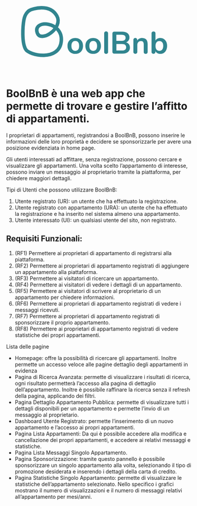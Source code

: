 <p align="center">
    <svg version="1.1" id="Layer_1" xmlns="http://www.w3.org/2000/svg" xmlns:xlink="http://www.w3.org/1999/xlink" x="0px" y="0px"
	 viewBox="0 0 429 178" style="enable-background:new 0 0 429 178;" xml:space="preserve">
        <style type="text/css">
            .st0{fill:none;stroke:#31858F;stroke-width:8;stroke-miterlimit:10;}
            .st1{fill:#31858F;}
        </style>
        <path class="st0" d="M54.1,34.6c0,0-10.3,4.7-13.3,21.5c-2.9,15.9-5,51.8,3.7,67.6c8.2,15,78.2,29.1,82.3-18.7
            c3.9-45.7-65.2-50.2-55.5-19.2c7.9,25.1,60.9-10.6,45.3-38.3C99.9,17.7,59.4,31.5,54.1,34.6z"/>
        <g>
            <path class="st1" d="M149.6,132.4c-2.7-1.5-4.8-3.6-6.3-6.4c-1.5-2.8-2.2-6-2.2-9.7c0-3.7,0.7-6.9,2.2-9.6c1.5-2.7,3.6-4.9,6.3-6.3
                c2.7-1.5,5.8-2.2,9.4-2.2c3.6,0,6.7,0.7,9.4,2.2c2.7,1.5,4.8,3.6,6.2,6.3c1.5,2.8,2.2,6,2.2,9.6c0,3.7-0.7,6.9-2.2,9.7
                c-1.5,2.8-3.5,4.9-6.2,6.4c-2.7,1.5-5.8,2.2-9.4,2.2C155.4,134.7,152.3,133.9,149.6,132.4z M165.6,124.8c1.5-1.9,2.3-4.7,2.3-8.5
                c0-3.7-0.8-6.5-2.3-8.4c-1.5-1.9-3.7-2.9-6.6-2.9c-2.9,0-5.1,1-6.6,2.9c-1.6,1.9-2.3,4.7-2.3,8.4c0,3.7,0.8,6.6,2.3,8.5
                c1.5,1.9,3.7,2.9,6.6,2.9C161.9,127.7,164.1,126.8,165.6,124.8z"/>
            <path class="st1" d="M190.8,132.4c-2.7-1.5-4.8-3.6-6.3-6.4c-1.5-2.8-2.2-6-2.2-9.7c0-3.7,0.7-6.9,2.2-9.6c1.5-2.7,3.6-4.9,6.3-6.3
                c2.7-1.5,5.8-2.2,9.4-2.2s6.7,0.7,9.4,2.2c2.7,1.5,4.8,3.6,6.2,6.3c1.5,2.8,2.2,6,2.2,9.6c0,3.7-0.7,6.9-2.2,9.7
                c-1.5,2.8-3.5,4.9-6.2,6.4c-2.7,1.5-5.8,2.2-9.4,2.2S193.5,133.9,190.8,132.4z M206.9,124.8c1.5-1.9,2.3-4.7,2.3-8.5
                c0-3.7-0.8-6.5-2.3-8.4c-1.5-1.9-3.7-2.9-6.6-2.9c-2.9,0-5.1,1-6.6,2.9c-1.6,1.9-2.3,4.7-2.3,8.4c0,3.7,0.8,6.6,2.3,8.5
                c1.5,1.9,3.7,2.9,6.6,2.9C203.1,127.7,205.3,126.8,206.9,124.8z"/>
            <path class="st1" d="M226.8,133.4c-0.8-0.7-1.3-1.8-1.3-3.2V87.4c0-1.4,0.4-2.4,1.3-3.2c0.8-0.7,1.9-1.1,3.2-1.1
                c1.3,0,2.4,0.4,3.2,1.1c0.9,0.7,1.3,1.8,1.3,3.2v42.8c0,1.4-0.4,2.5-1.3,3.2c-0.9,0.7-1.9,1.1-3.2,1.1
                C228.7,134.5,227.6,134.2,226.8,133.4z"/>
            <path class="st1" d="M282.4,112.4c1.6,2.2,2.4,4.8,2.4,7.9c0,4.3-1.5,7.7-4.6,10.1c-3.1,2.4-7.3,3.7-12.7,3.7H249
                c-1.4,0-2.5-0.4-3.3-1.1c-0.8-0.8-1.2-1.8-1.2-3.2V87.9c0-1.4,0.4-2.5,1.2-3.2c0.8-0.8,1.9-1.1,3.3-1.1h17.8
                c5.3,0,9.4,1.2,12.4,3.5c3,2.3,4.5,5.6,4.5,9.7c0,2.7-0.7,5-2.1,7c-1.4,2-3.4,3.4-5.8,4.3C278.6,108.8,280.8,110.3,282.4,112.4z
                 M253.6,104.8h11.7c6.4,0,9.5-2.4,9.5-7.1c0-2.4-0.8-4.2-2.4-5.3c-1.6-1.1-4-1.7-7.2-1.7h-11.7V104.8z M273.8,125.1
                c1.5-1.2,2.3-3.1,2.3-5.6c0-2.5-0.8-4.4-2.3-5.7c-1.6-1.2-4-1.9-7.3-1.9h-12.9v14.9h12.9C269.8,126.9,272.2,126.3,273.8,125.1z"/>
            <path class="st1" d="M322.5,101.8c2.1,2.4,3.1,6,3.1,10.8v17.6c0,1.3-0.4,2.4-1.2,3.2c-0.8,0.8-1.9,1.1-3.3,1.1
                c-1.4,0-2.5-0.4-3.3-1.1c-0.8-0.8-1.2-1.8-1.2-3.2v-17.1c0-2.7-0.5-4.7-1.5-6c-1-1.2-2.6-1.9-4.8-1.9c-2.6,0-4.7,0.8-6.2,2.4
                c-1.6,1.6-2.3,3.8-2.3,6.5v16c0,1.3-0.4,2.4-1.2,3.2c-0.8,0.8-1.9,1.1-3.3,1.1c-1.4,0-2.5-0.4-3.3-1.1c-0.8-0.8-1.2-1.8-1.2-3.2
                v-27.8c0-1.2,0.4-2.2,1.2-3c0.8-0.8,1.9-1.1,3.3-1.1c1.2,0,2.3,0.4,3,1.1c0.8,0.7,1.2,1.7,1.2,2.9v1.9c1.2-2,2.8-3.5,4.8-4.5
                c2-1.1,4.3-1.6,6.8-1.6C317.3,98.2,320.4,99.4,322.5,101.8z"/>
            <path class="st1" d="M362.9,100.4c2.3,1.5,4.2,3.6,5.5,6.3c1.3,2.7,2,5.9,2,9.5c0,3.6-0.7,6.8-2,9.6c-1.3,2.8-3.2,5-5.5,6.5
                c-2.4,1.5-5.1,2.3-8.1,2.3c-2.5,0-4.8-0.5-6.8-1.6c-2-1.1-3.5-2.6-4.6-4.6v1.8c0,1.3-0.4,2.3-1.2,3.1c-0.8,0.8-1.9,1.1-3.2,1.1
                c-1.3,0-2.4-0.4-3.2-1.1c-0.8-0.8-1.2-1.8-1.2-3.1V87.3c0-1.2,0.4-2.2,1.3-3c0.8-0.8,1.9-1.1,3.3-1.1c1.3,0,2.4,0.4,3.2,1.1
                c0.8,0.7,1.2,1.7,1.2,2.9v16.9c1.1-1.9,2.6-3.4,4.5-4.4c2-1,4.2-1.5,6.7-1.5C357.9,98.2,360.6,98.9,362.9,100.4z M359.1,124.7
                c1.6-2,2.4-4.8,2.4-8.5c0-3.6-0.8-6.3-2.3-8.2c-1.6-1.9-3.8-2.9-6.6-2.9s-5.1,1-6.6,2.9c-1.6,1.9-2.3,4.7-2.3,8.4
                c0,3.6,0.8,6.4,2.3,8.4c1.6,2,3.8,2.9,6.6,2.9C355.3,127.7,357.5,126.7,359.1,124.7z"/>
        </g>
    </svg>
</p>

<p>
<h1> BoolBnB è una web app che permette di trovare e gestire l’affitto di appartamenti. </h1>

I proprietari di appartamenti, registrandosi a BoolBnB, possono inserire le informazioni delle loro proprietà e decidere se sponsorizzarle per avere una posizione evidenziata in home page.

Gli utenti interessati ad affittare, senza registrazione, possono cercare e visualizzare gli appartamenti. Una volta scelto l’appartamento di interesse, possono inviare un messaggio al proprietario tramite la piattaforma, per chiedere maggiori dettagli.

Tipi di Utenti che possono utilizzare BoolBnB:
1. Utente registrato (UR): un utente che ha effettuato la registrazione.  
1. Utente registrato con appartamento (URA): un utente che ha effettuato la registrazione e ha inserito nel sistema almeno una appartamento.  
1. Utente interessato (UI): un qualsiasi utente del sito, non registrato.
    
    
## Requisiti Funzionali:
1. (RF1) Permettere ai proprietari di appartamento di registrarsi alla piattaforma.
1. (RF2) Permettere ai proprietari di appartamento registrati di aggiungere un appartamento alla piattaforma.
1. (RF3) Permettere ai visitatori di ricercare un appartamento.
1. (RF4) Permettere ai visitatori di vedere i dettagli di un appartamento. 
1. (RF5) Permettere ai visitatori di scrivere al proprietario di un appartamento per chiedere informazioni.
1. (RF6) Permettere ai proprietari di appartamento registrati di vedere i messaggi ricevuti.
1. (RF7) Permettere ai proprietari di appartamento registrati di sponsorizzare il proprio appartamento.
1. (RF8) Permettere ai proprietari di appartamento registrati di vedere statistiche dei propri appartamenti.



Lista delle pagine

<ul>
    <li>
        Homepage: offre la possibilità di ricercare gli appartamenti. Inoltre permette un accesso veloce alle pagine dettaglio degli appartamenti in evidenza
    </li>
    <li>
        Pagina di Ricerca Avanzata: permette di visualizzare i risultati di ricerca, ogni risultato permetterà l’accesso alla pagina di dettaglio dell’appartamento. Inoltre è           possibile raffinare la ricerca senza il refresh della pagina, applicando dei filtri.
    </li>
    <li>
        Pagina Dettaglio Appartamento Pubblica: permette di visualizzare tutti i dettagli disponibili per un appartamento e permette l’invio di un messaggio al proprietario.
    </li>
    <li>
        Dashboard Utente Registrato: permette l’inserimento di un nuovo appartamento e l’accesso ai propri appartamenti.
    </li>
    <li>
        Pagina Lista Appartamenti: Da qui è possibile accedere alla modifica e cancellazione dei propri appartamenti, e accedere ai relativi messaggi e statistiche.
    </li>
    <li>
        Pagina Lista Messaggi Singolo Appartamento.
    </li>
    <li>
        Pagina Sponsorizzazione: tramite questo pannello è possibile sponsorizzare un singolo appartamento alla volta, selezionando il tipo di promozione desiderata e inserendo         i dettagli della carta di credito.
    </li>
    <li>
        Pagina Statistiche Singolo Appartamento: permette di visualizzare le statistiche dell’appartamento selezionato. Nello specifico i grafici mostrano il numero di                   visualizzazioni e il numero di messaggi relativi all’appartamento per mesi/anni.
    </li>
</ul>
       


